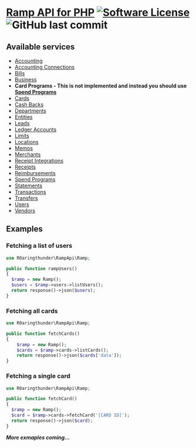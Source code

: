 # [Ramp API for PHP](https://docs.ramp.com) [![Software License][ico-license]](LICENSE.md) ![GitHub last commit][ico-last-commit]


## Available services
 - [Accounting](https://docs.ramp.com/developer-api/v1/reference/rest/accounting)
 - [Accounting Connections](https://docs.ramp.com/developer-api/v1/reference/rest/accounting-connections)
 - [Bills](https://docs.ramp.com/developer-api/v1/reference/rest/bills)
 - [Business](https://docs.ramp.com/developer-api/v1/reference/rest/business)
 - **Card Programs - This is not implemented and instead you should use [Spend Programs](https://docs.ramp.com/developer-api/v1/reference/rest/spend-programs)**
 - [Cards](https://docs.ramp.com/developer-api/v1/reference/rest/cards)
 - [Cash Backs](https://docs.ramp.com/developer-api/v1/reference/rest/cashbacks)
 - [Departments](https://docs.ramp.com/developer-api/v1/reference/rest/departments)
 - [Entities](https://docs.ramp.com/developer-api/v1/reference/rest/entities)
 - [Leads](https://docs.ramp.com/developer-api/v1/reference/rest/leads)
 - [Ledger Accounts](https://docs.ramp.com/developer-api/v1/reference/rest/ledger-accounts)
 - [Limits](https://docs.ramp.com/developer-api/v1/reference/rest/ledger-accounts)
 - [Locations](https://docs.ramp.com/developer-api/v1/reference/rest/locations)
 - [Memos](https://docs.ramp.com/developer-api/v1/reference/rest/locations)
 - [Merchants](https://docs.ramp.com/developer-api/v1/reference/rest/merchants)
 - [Receipt Integrations](https://docs.ramp.com/developer-api/v1/reference/rest/receipt-integrations)
 - [Receipts](https://docs.ramp.com/developer-api/v1/reference/rest/receipts)
 - [Reimbursements](https://docs.ramp.com/developer-api/v1/reference/rest/reimbursements)
 - [Spend Programs](https://docs.ramp.com/developer-api/v1/reference/rest/spend-programs)
 - [Statements](https://docs.ramp.com/developer-api/v1/reference/rest/statements)
 - [Transactions](https://docs.ramp.com/developer-api/v1/reference/rest/transactions)
 - [Transfers](https://docs.ramp.com/developer-api/v1/reference/rest/transfers)
 - [Users](https://docs.ramp.com/developer-api/v1/reference/rest/users)
 - [Vendors](https://docs.ramp.com/developer-api/v1/reference/rest/vendors)

## Examples
### Fetching a list of users
```php
use R0aringthunder\RampApi\Ramp;

public function rampUsers()
{
  $ramp = new Ramp();
  $users = $ramp->users->listUsers();
  return response()->json($users);
}
```

### Fetching all cards
```php
use R0aringthunder\RampApi\Ramp;

public function fetchCards()
{
    $ramp = new Ramp();
    $cards = $ramp->cards->listCards();
    return response()->json($cards['data']);
}
```

### Fetching a single card
```php
use R0aringthunder\RampApi\Ramp;

public function fetchCard()
{
  $ramp = new Ramp();
  $card = $ramp->cards->fetchCard('[CARD ID]');
  return response()->json($card);
}
```

***More exmaples coming...***

[ico-license]: https://img.shields.io/badge/license-MIT-brightgreen.svg?style=flat-square
[ico-last-commit]: https://img.shields.io/github/last-commit/r0aringthunder/ramp-api?style=flat-square
